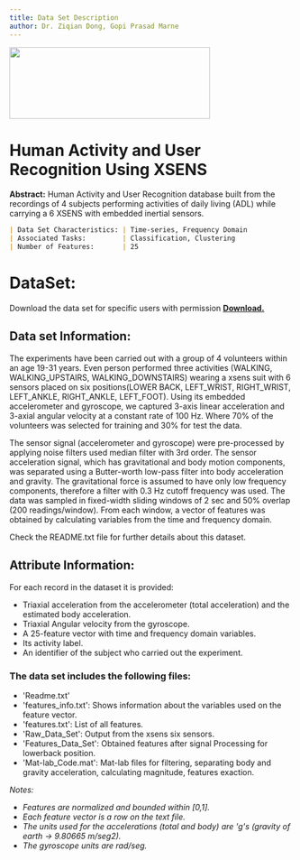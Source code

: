 ```yaml
---
title: Data Set Description
author: Dr. Ziqian Dong, Gopi Prasad Marne
---
```

<img src=http://www.nyit.edu/files/communications_and_marketing/DIGITAL_LOGO_NYIT_RGB_HORIZ.png width="356" height="127" />

<br>

# Human Activity and User Recognition Using XSENS

 **Abstract:**  Human Activity and User Recognition database built from the recordings of 4  subjects performing activities of daily living (ADL) while carrying a 6 XSENS with embedded inertial sensors.

``` markdown
| Data Set Characteristics: | Time-series, Frequency Domain 
| Associated Tasks:         | Classification, Clustering
| Number of Features:       | 25
```
# DataSet: 
Download the data set for specific users with permission [**Download.**](https://drive.google.com/drive/folders/0B9ceq4Nu8R49S2o0Zzk4RWZPSjQ?usp=sharing)

## Data set Information:

The experiments have been carried out with a group of 4 volunteers within an age 19-31 years. Even person performed three activities (WALKING, WALKING_UPSTAIRS, WALKING_DOWNSTAIRS) wearing a xsens suit with 6 sensors placed on six positions(LOWER BACK, LEFT_WRIST, RIGHT_WRIST, LEFT_ANKLE, RIGHT_ANKLE, LEFT_FOOT). Using its embedded accelerometer and gyroscope, we captured 3-axis linear acceleration and 3-axial angular velocity at a constant rate of 100 Hz. Where 70% of the volunteers was selected for training and 30% for test the data.

The sensor signal (accelerometer and gyroscope) were pre-processed by applying noise filters used median filter with 3rd order. The sensor acceleration signal, which has gravitational and body motion components, was separated using a Butter-worth low-pass filter into body acceleration and gravity. The gravitational force is assumed to have only low frequency components, therefore a filter with 0.3 Hz cutoff frequency was used. The data was sampled in fixed-width sliding windows of 2 sec and 50% overlap (200 readings/window). From each window, a vector of features was obtained by calculating variables from the time and frequency domain.

Check the README.txt file for further details about this dataset. 

## Attribute Information:
For each record in the dataset it is provided: 
- Triaxial acceleration from the accelerometer (total acceleration) and the estimated body acceleration. 
- Triaxial Angular velocity from the gyroscope. 
- A 25-feature vector with time and frequency domain variables. 
- Its activity label. 
- An identifier of the subject who carried out the experiment.

### The data set includes the following files:
- 'Readme.txt'
- 'features_info.txt': Shows information about the variables used on the feature vector.
- 'features.txt': List of all features.
- 'Raw_Data_Set': Output from the xsens six sensors.
- 'Features_Data_Set': Obtained features after signal Processing for lowerback position.
- 'Mat-lab_Code.mat': Mat-lab files for filtering, separating body and gravity acceleration,   calculating magnitude, features exaction.

*Notes:*
- *Features are normalized and bounded within [0,1].*
- *Each feature vector is a row on the text file.*
- *The units used for the accelerations (total and body) are 'g's (gravity of earth -> 9.80665 m/seg2).*
- *The gyroscope units are rad/seg.*
